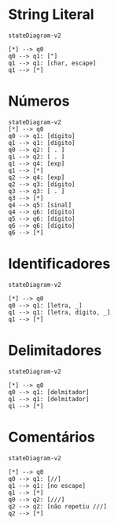 # String Literal
```mermaid                           
stateDiagram-v2

[*] --> q0
q0 --> q1: ["]
q1 --> q1: [char, escape]
q1 --> [*]
```

# Números
```mermaid
stateDiagram-v2
[*] --> q0
q0 --> q1: [dígito]
q1 --> q1: [dígito]
q0 --> q2: [ . ]
q1 --> q2: [ . ]
q1 --> q4: [exp]
q1 --> [*]
q2 --> q4: [exp]
q2 --> q3: [dígito]
q3 --> q3: [ . ]
q3 --> [*]
q4 --> q5: [sinal]
q4 --> q6: [dígito]
q5 --> q6: [dígito]
q6 --> q6: [dígito]
q6 --> [*]

```

# Identificadores
```mermaid                           
stateDiagram-v2

[*] --> q0
q0 --> q1: [letra, _]
q1 --> q1: [letra, dígito, _]
q1 --> [*]
```

# Delimitadores
```mermaid                           
stateDiagram-v2

[*] --> q0
q0 --> q1: [delmitador]
q1 --> q1: [delmitador]
q1 --> [*]
```

# Comentários
```mermaid                           
stateDiagram-v2

[*] --> q0
q0 --> q1: [//]
q1 --> q1: [no escape]
q1 --> [*]
q0 --> q2: [///]
q2 --> q2: [não repetiu ///]
q2 --> [*]
```
